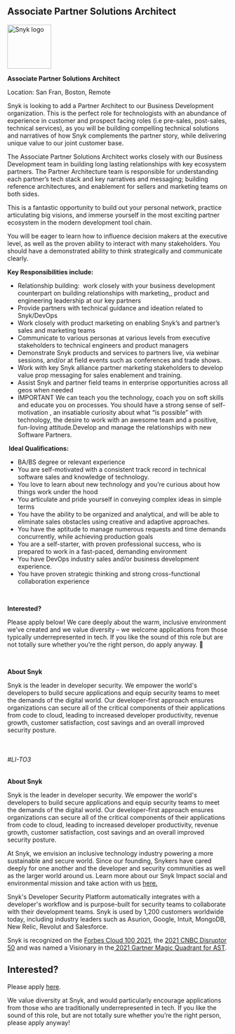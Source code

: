 Associate Partner Solutions Architect
---

<img src="https://res.cloudinary.com/snyk/image/upload/v1537345894/press-kit/brand/logo-black.png" width="100" alt="Snyk logo" />

<p><strong>Associate Partner Solutions Architect</strong></p>
<p><span style="font-weight: 400;">Location: San Fran, Boston, Remote</span></p>
<p><span style="font-weight: 400;">Snyk is looking to add a Partner Architect to our Business Development organization. This is the perfect role for technologists with an abundance of experience in customer and prospect facing roles (i.e pre-sales, post-sales, technical services), as you will be building compelling technical solutions and narratives of how Snyk complements the partner story, while delivering unique value to our joint customer base.</span></p>
<p><span style="font-weight: 400;">The Associate Partner Solutions Architect works closely with our Business Development team in building long lasting relationships with key ecosystem partners. The Partner Architecture team is responsible for understanding each partner’s tech stack and key narratives and messaging; building reference architectures, and enablement for sellers and marketing teams on both sides.</span></p>
<p><span style="font-weight: 400;">This is a fantastic opportunity to build out your personal network, practice articulating big visions, and immerse yourself in the most exciting partner ecosystem in the modern development tool chain.</span></p>
<p><span style="font-weight: 400;">You will be eager to learn how to influence decision makers at the executive level, as well as the proven ability to interact with many stakeholders. You should have a demonstrated ability to think strategically and communicate clearly.&nbsp;</span></p>
<p><strong>Key Responsibilities include:</strong></p>
<ul>
<li style="font-weight: 400;"><span style="font-weight: 400;">Relationship building:&nbsp; work closely with your business development counterpart on building relationships with marketing,, product and engineering leadership at our key partners</span></li>
<li style="font-weight: 400;"><span style="font-weight: 400;">Provide partners with technical guidance and ideation related to Snyk/DevOps</span></li>
<li style="font-weight: 400;"><span style="font-weight: 400;">Work closely with product marketing on enabling Snyk’s and partner’s sales and marketing teams</span></li>
<li style="font-weight: 400;"><span style="font-weight: 400;">Communicate to various personas at various levels from executive stakeholders to technical engineers and product managers</span></li>
<li style="font-weight: 400;"><span style="font-weight: 400;">Demonstrate Snyk products and services to partners live, via webinar sessions, and/or at field events such as conferences and trade shows.</span></li>
<li style="font-weight: 400;"><span style="font-weight: 400;">Work with key Snyk alliance partner marketing stakeholders to develop value prop messaging for sales enablement and training.</span></li>
<li style="font-weight: 400;"><span style="font-weight: 400;">Assist Snyk and partner field teams in enterprise opportunities across all geos when needed</span></li>
<li style="font-weight: 400;"><span style="font-weight: 400;">IMPORTANT We can teach you the technology, coach you on soft skills and educate you on processes. You should have a strong sense of self-motivation , an insatiable curiosity about what “is possible” with technology, the desire to work with an awesome team and a positive, fun-loving attitude.Develop and manage the relationships with new Software Partners.</span></li>
</ul>
<p><strong>&nbsp;Ideal Qualifications:</strong></p>
<ul>
<li style="font-weight: 400;"><span style="font-weight: 400;">BA/BS degree or relevant experience</span></li>
<li style="font-weight: 400;"><span style="font-weight: 400;">You are self-motivated with a consistent track record in technical software sales and knowledge of technology.</span></li>
<li style="font-weight: 400;"><span style="font-weight: 400;">You love to learn about new technology and you’re curious about how things work under the hood</span></li>
<li style="font-weight: 400;"><span style="font-weight: 400;">You articulate and pride yourself in conveying complex ideas in simple terms</span></li>
<li style="font-weight: 400;"><span style="font-weight: 400;">You have the ability to be organized and analytical, and will be able to eliminate sales obstacles using creative and adaptive approaches.</span></li>
<li style="font-weight: 400;"><span style="font-weight: 400;">You have the aptitude to manage numerous requests and time demands concurrently, while achieving production goals</span></li>
<li style="font-weight: 400;"><span style="font-weight: 400;">You are a self-starter, with proven professional success, who is prepared to work in a fast-paced, demanding environment</span></li>
<li style="font-weight: 400;"><span style="font-weight: 400;">You have DevOps industry sales and/or business development experience.&nbsp;&nbsp;</span></li>
<li style="font-weight: 400;"><span style="font-weight: 400;">You have proven strategic thinking and strong cross-functional collaboration experience</span></li>
</ul>
<p>&nbsp;</p>
<p><strong>Interested?</strong></p>
<p><span style="font-weight: 400;">Please apply below! We care deeply about the warm, inclusive environment we’ve created and we value diversity – we welcome applications from those typically underrepresented in tech. If you like the sound of this role but are not totally sure whether you’re the right person, do apply anyway. 🙂</span></p>
<p>&nbsp;</p>
<p><strong>About Snyk</strong></p>
<p><span style="font-weight: 400;">Snyk is the leader in developer security. We empower the world's developers to build secure applications and equip security teams to meet the demands of the digital world. Our developer-first approach ensures organizations can secure all of the critical components of their applications from code to cloud, leading to increased developer productivity, revenue growth, customer satisfaction, cost savings and an overall improved security posture.&nbsp;</span></p>
<p>&nbsp;</p>
<h6>#LI-TO3</h6><div class="content-conclusion"><p><strong>About Snyk</strong></p>
<p><span style="font-weight: 400;">Snyk is the leader in developer security. We empower the world's developers to build secure applications and equip security teams to meet the demands of the digital world. Our developer-first approach ensures organizations can secure all of the critical components of their applications from code to cloud, leading to increased developer productivity, revenue growth, customer satisfaction, cost savings and an overall improved security posture.&nbsp;</span></p>
<p><span style="font-weight: 400;">At Snyk, we envision an inclusive technology industry powering a more sustainable and secure world.</span> <span style="font-weight: 400;">Since our founding, Snykers have cared deeply for one another and the developer and security communities as well as the larger world around us. Learn more about our Snyk Impact social and environmental mission and take action with us </span><a href="https://snyk.io/about/snyk-impact/"><span style="font-weight: 400;">here.</span></a></p>
<p><span style="font-weight: 400;">Snyk's Developer Security Platform automatically integrates with a developer's workflow and is purpose-built for security teams to collaborate with their development teams. Snyk is used by 1,200 customers worldwide today, including industry leaders such as Asurion, Google, Intuit, MongoDB, New Relic, Revolut and Salesforce.</span></p>
<p><span style="font-weight: 400;">Snyk is recognized on the </span><a href="https://www.forbes.com/cloud100/#6f24b5ba5f94"><span style="font-weight: 400;">Forbes Cloud 100 2021</span></a><span style="font-weight: 400;">, the </span><a href="https://www.cnbc.com/2021/05/25/these-are-the-2021-cnbc-disruptor-50-companies.html"><span style="font-weight: 400;">2021 CNBC Disruptor 50</span></a><span style="font-weight: 400;"> and was named a Visionary in the</span><a href="https://snyk.io/blog/snyk-visionary-2021-gartner-magic-quadrant-for-ast/"><span style="font-weight: 400;"> 2021 Gartner Magic Quadrant for AST</span></a><span style="font-weight: 400;">.</span></p></div>

Interested?
---

Please apply [here](https://boards.greenhouse.io/snyk/jobs/6078593002#app).

We value diversity at Snyk, and would particularly encourage applications from those who are traditionally underrepresented in tech.
If you like the sound of this role, but are not totally sure whether you’re the right person, please apply anyway!
